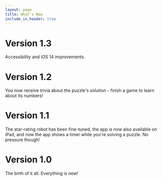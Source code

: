 ```yaml
---
layout: page
title: What's New
include_in_header: true
---
```


# **Version 1.3**

Accessibility and iOS 14 improvements.

# **Version 1.2**

You now receive trivia about the puzzle's solution - finish a game to learn about its numbers!

# **Version 1.1**

The star-rating robot has been fine-tuned, the app is now also available on iPad, and now the app shows a timer while you're solving a puzzle. No pressure though!

# **Version 1.0**

The birth of it all. Everything is new!

<br>
